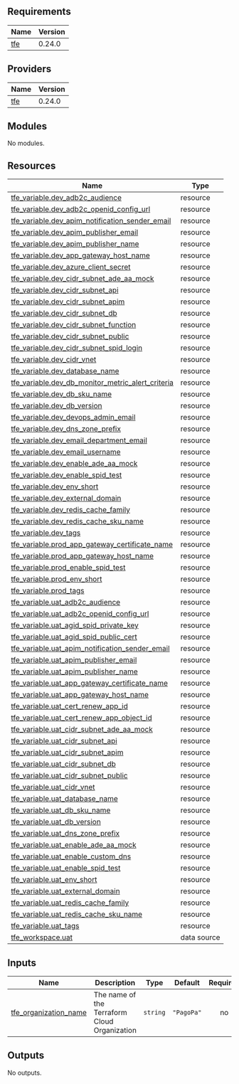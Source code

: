 
<!-- BEGINNING OF PRE-COMMIT-TERRAFORM DOCS HOOK -->
## Requirements

| Name | Version |
|------|---------|
| <a name="requirement_tfe"></a> [tfe](#requirement\_tfe) | 0.24.0 |

## Providers

| Name | Version |
|------|---------|
| <a name="provider_tfe"></a> [tfe](#provider\_tfe) | 0.24.0 |

## Modules

No modules.

## Resources

| Name | Type |
|------|------|
| [tfe_variable.dev_adb2c_audience](https://registry.terraform.io/providers/hashicorp/tfe/0.24.0/docs/resources/variable) | resource |
| [tfe_variable.dev_adb2c_openid_config_url](https://registry.terraform.io/providers/hashicorp/tfe/0.24.0/docs/resources/variable) | resource |
| [tfe_variable.dev_apim_notification_sender_email](https://registry.terraform.io/providers/hashicorp/tfe/0.24.0/docs/resources/variable) | resource |
| [tfe_variable.dev_apim_publisher_email](https://registry.terraform.io/providers/hashicorp/tfe/0.24.0/docs/resources/variable) | resource |
| [tfe_variable.dev_apim_publisher_name](https://registry.terraform.io/providers/hashicorp/tfe/0.24.0/docs/resources/variable) | resource |
| [tfe_variable.dev_app_gateway_host_name](https://registry.terraform.io/providers/hashicorp/tfe/0.24.0/docs/resources/variable) | resource |
| [tfe_variable.dev_azure_client_secret](https://registry.terraform.io/providers/hashicorp/tfe/0.24.0/docs/resources/variable) | resource |
| [tfe_variable.dev_cidr_subnet_ade_aa_mock](https://registry.terraform.io/providers/hashicorp/tfe/0.24.0/docs/resources/variable) | resource |
| [tfe_variable.dev_cidr_subnet_api](https://registry.terraform.io/providers/hashicorp/tfe/0.24.0/docs/resources/variable) | resource |
| [tfe_variable.dev_cidr_subnet_apim](https://registry.terraform.io/providers/hashicorp/tfe/0.24.0/docs/resources/variable) | resource |
| [tfe_variable.dev_cidr_subnet_db](https://registry.terraform.io/providers/hashicorp/tfe/0.24.0/docs/resources/variable) | resource |
| [tfe_variable.dev_cidr_subnet_function](https://registry.terraform.io/providers/hashicorp/tfe/0.24.0/docs/resources/variable) | resource |
| [tfe_variable.dev_cidr_subnet_public](https://registry.terraform.io/providers/hashicorp/tfe/0.24.0/docs/resources/variable) | resource |
| [tfe_variable.dev_cidr_subnet_spid_login](https://registry.terraform.io/providers/hashicorp/tfe/0.24.0/docs/resources/variable) | resource |
| [tfe_variable.dev_cidr_vnet](https://registry.terraform.io/providers/hashicorp/tfe/0.24.0/docs/resources/variable) | resource |
| [tfe_variable.dev_database_name](https://registry.terraform.io/providers/hashicorp/tfe/0.24.0/docs/resources/variable) | resource |
| [tfe_variable.dev_db_monitor_metric_alert_criteria](https://registry.terraform.io/providers/hashicorp/tfe/0.24.0/docs/resources/variable) | resource |
| [tfe_variable.dev_db_sku_name](https://registry.terraform.io/providers/hashicorp/tfe/0.24.0/docs/resources/variable) | resource |
| [tfe_variable.dev_db_version](https://registry.terraform.io/providers/hashicorp/tfe/0.24.0/docs/resources/variable) | resource |
| [tfe_variable.dev_devops_admin_email](https://registry.terraform.io/providers/hashicorp/tfe/0.24.0/docs/resources/variable) | resource |
| [tfe_variable.dev_dns_zone_prefix](https://registry.terraform.io/providers/hashicorp/tfe/0.24.0/docs/resources/variable) | resource |
| [tfe_variable.dev_email_department_email](https://registry.terraform.io/providers/hashicorp/tfe/0.24.0/docs/resources/variable) | resource |
| [tfe_variable.dev_email_username](https://registry.terraform.io/providers/hashicorp/tfe/0.24.0/docs/resources/variable) | resource |
| [tfe_variable.dev_enable_ade_aa_mock](https://registry.terraform.io/providers/hashicorp/tfe/0.24.0/docs/resources/variable) | resource |
| [tfe_variable.dev_enable_spid_test](https://registry.terraform.io/providers/hashicorp/tfe/0.24.0/docs/resources/variable) | resource |
| [tfe_variable.dev_env_short](https://registry.terraform.io/providers/hashicorp/tfe/0.24.0/docs/resources/variable) | resource |
| [tfe_variable.dev_external_domain](https://registry.terraform.io/providers/hashicorp/tfe/0.24.0/docs/resources/variable) | resource |
| [tfe_variable.dev_redis_cache_family](https://registry.terraform.io/providers/hashicorp/tfe/0.24.0/docs/resources/variable) | resource |
| [tfe_variable.dev_redis_cache_sku_name](https://registry.terraform.io/providers/hashicorp/tfe/0.24.0/docs/resources/variable) | resource |
| [tfe_variable.dev_tags](https://registry.terraform.io/providers/hashicorp/tfe/0.24.0/docs/resources/variable) | resource |
| [tfe_variable.prod_app_gateway_certificate_name](https://registry.terraform.io/providers/hashicorp/tfe/0.24.0/docs/resources/variable) | resource |
| [tfe_variable.prod_app_gateway_host_name](https://registry.terraform.io/providers/hashicorp/tfe/0.24.0/docs/resources/variable) | resource |
| [tfe_variable.prod_enable_spid_test](https://registry.terraform.io/providers/hashicorp/tfe/0.24.0/docs/resources/variable) | resource |
| [tfe_variable.prod_env_short](https://registry.terraform.io/providers/hashicorp/tfe/0.24.0/docs/resources/variable) | resource |
| [tfe_variable.prod_tags](https://registry.terraform.io/providers/hashicorp/tfe/0.24.0/docs/resources/variable) | resource |
| [tfe_variable.uat_adb2c_audience](https://registry.terraform.io/providers/hashicorp/tfe/0.24.0/docs/resources/variable) | resource |
| [tfe_variable.uat_adb2c_openid_config_url](https://registry.terraform.io/providers/hashicorp/tfe/0.24.0/docs/resources/variable) | resource |
| [tfe_variable.uat_agid_spid_private_key](https://registry.terraform.io/providers/hashicorp/tfe/0.24.0/docs/resources/variable) | resource |
| [tfe_variable.uat_agid_spid_public_cert](https://registry.terraform.io/providers/hashicorp/tfe/0.24.0/docs/resources/variable) | resource |
| [tfe_variable.uat_apim_notification_sender_email](https://registry.terraform.io/providers/hashicorp/tfe/0.24.0/docs/resources/variable) | resource |
| [tfe_variable.uat_apim_publisher_email](https://registry.terraform.io/providers/hashicorp/tfe/0.24.0/docs/resources/variable) | resource |
| [tfe_variable.uat_apim_publisher_name](https://registry.terraform.io/providers/hashicorp/tfe/0.24.0/docs/resources/variable) | resource |
| [tfe_variable.uat_app_gateway_certificate_name](https://registry.terraform.io/providers/hashicorp/tfe/0.24.0/docs/resources/variable) | resource |
| [tfe_variable.uat_app_gateway_host_name](https://registry.terraform.io/providers/hashicorp/tfe/0.24.0/docs/resources/variable) | resource |
| [tfe_variable.uat_cert_renew_app_id](https://registry.terraform.io/providers/hashicorp/tfe/0.24.0/docs/resources/variable) | resource |
| [tfe_variable.uat_cert_renew_app_object_id](https://registry.terraform.io/providers/hashicorp/tfe/0.24.0/docs/resources/variable) | resource |
| [tfe_variable.uat_cidr_subnet_ade_aa_mock](https://registry.terraform.io/providers/hashicorp/tfe/0.24.0/docs/resources/variable) | resource |
| [tfe_variable.uat_cidr_subnet_api](https://registry.terraform.io/providers/hashicorp/tfe/0.24.0/docs/resources/variable) | resource |
| [tfe_variable.uat_cidr_subnet_apim](https://registry.terraform.io/providers/hashicorp/tfe/0.24.0/docs/resources/variable) | resource |
| [tfe_variable.uat_cidr_subnet_db](https://registry.terraform.io/providers/hashicorp/tfe/0.24.0/docs/resources/variable) | resource |
| [tfe_variable.uat_cidr_subnet_public](https://registry.terraform.io/providers/hashicorp/tfe/0.24.0/docs/resources/variable) | resource |
| [tfe_variable.uat_cidr_vnet](https://registry.terraform.io/providers/hashicorp/tfe/0.24.0/docs/resources/variable) | resource |
| [tfe_variable.uat_database_name](https://registry.terraform.io/providers/hashicorp/tfe/0.24.0/docs/resources/variable) | resource |
| [tfe_variable.uat_db_sku_name](https://registry.terraform.io/providers/hashicorp/tfe/0.24.0/docs/resources/variable) | resource |
| [tfe_variable.uat_db_version](https://registry.terraform.io/providers/hashicorp/tfe/0.24.0/docs/resources/variable) | resource |
| [tfe_variable.uat_dns_zone_prefix](https://registry.terraform.io/providers/hashicorp/tfe/0.24.0/docs/resources/variable) | resource |
| [tfe_variable.uat_enable_ade_aa_mock](https://registry.terraform.io/providers/hashicorp/tfe/0.24.0/docs/resources/variable) | resource |
| [tfe_variable.uat_enable_custom_dns](https://registry.terraform.io/providers/hashicorp/tfe/0.24.0/docs/resources/variable) | resource |
| [tfe_variable.uat_enable_spid_test](https://registry.terraform.io/providers/hashicorp/tfe/0.24.0/docs/resources/variable) | resource |
| [tfe_variable.uat_env_short](https://registry.terraform.io/providers/hashicorp/tfe/0.24.0/docs/resources/variable) | resource |
| [tfe_variable.uat_external_domain](https://registry.terraform.io/providers/hashicorp/tfe/0.24.0/docs/resources/variable) | resource |
| [tfe_variable.uat_redis_cache_family](https://registry.terraform.io/providers/hashicorp/tfe/0.24.0/docs/resources/variable) | resource |
| [tfe_variable.uat_redis_cache_sku_name](https://registry.terraform.io/providers/hashicorp/tfe/0.24.0/docs/resources/variable) | resource |
| [tfe_variable.uat_tags](https://registry.terraform.io/providers/hashicorp/tfe/0.24.0/docs/resources/variable) | resource |
| [tfe_workspace.uat](https://registry.terraform.io/providers/hashicorp/tfe/0.24.0/docs/data-sources/workspace) | data source |

## Inputs

| Name | Description | Type | Default | Required |
|------|-------------|------|---------|:--------:|
| <a name="input_tfe_organization_name"></a> [tfe\_organization\_name](#input\_tfe\_organization\_name) | The name of the Terraform Cloud Organization | `string` | `"PagoPa"` | no |

## Outputs

No outputs.
<!-- END OF PRE-COMMIT-TERRAFORM DOCS HOOK -->
